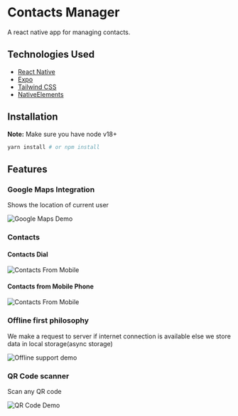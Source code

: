 # Contacts Manager

A react native app for managing contacts.

## Technologies Used
- [React Native](https://reactnative.dev/)
- [Expo](https://expo.io/)
- [Tailwind CSS](https://www.nativewind.dev/)
- [NativeElements](https://reactnativeelements.com/docs)

## Installation
**Note:** Make sure you have node v18+
```bash
yarn install # or npm install
```

## Features
### Google Maps Integration
Shows the location of current user

![Google Maps Demo](./demos/google-maps.gif)

### Contacts
#### Contacts Dial
![Contacts From Mobile](./demos/contacts-dial.gif)
#### Contacts from Mobile Phone
![Contacts From Mobile](./demos/contacts-list.gif)

### Offline first philosophy
We make a request to server if internet connection is available else we store data in local storage(async storage)

![Offline support demo](./demos/offline-first.gif) 

### QR Code scanner
Scan any QR code

![QR Code Demo](./demos/qr-code.gif)

